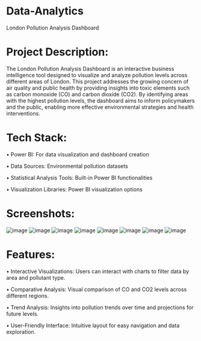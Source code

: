# Data-Analytics
London Pollution Analysis Dashboard
# Project Description:
The London Pollution Analysis Dashboard is an interactive business intelligence tool designed to visualize and analyze pollution levels across different areas of London. This project addresses the growing concern of air quality and public health by providing insights into toxic elements such as carbon monoxide (CO) and carbon dioxide (CO2). By identifying areas with the highest pollution levels, the dashboard aims to inform policymakers and the public, enabling more effective environmental strategies and health interventions.
# Tech Stack:
• Power BI: For data visualization and dashboard creation

• Data Sources: Environmental pollution datasets

• Statistical Analysis Tools: Built-in Power BI functionalities

• Visualization Libraries: Power BI visualization options
# Screenshots:
![image](https://github.com/user-attachments/assets/c1c94b0c-6036-4da1-b4c0-c3a550fc98bb)
![image](https://github.com/user-attachments/assets/2fae40da-0412-48a6-8afb-9eee14294fd7)
![image](https://github.com/user-attachments/assets/2b822439-7b8b-417b-9d1d-4a3097b2292d)
![image](https://github.com/user-attachments/assets/3850fcb4-32f1-467d-b39a-5af40a57d1ca)
![image](https://github.com/user-attachments/assets/0242a281-46bb-4c57-a0e0-758882e3ac6f)
![image](https://github.com/user-attachments/assets/199cb625-3186-4552-b78f-41b4c84667da)
![image](https://github.com/user-attachments/assets/8fc09843-1edd-4cf9-a088-3b1a3e846acb)
![image](https://github.com/user-attachments/assets/e935093a-125c-4916-9b98-0409275771a0)








# Features:
• Interactive Visualizations: Users can interact with charts to filter data by area and pollutant type.

• Comparative Analysis: Visual comparison of CO and CO2 levels across different regions.

• Trend Analysis: Insights into pollution trends over time and projections for future levels.

• User-Friendly Interface: Intuitive layout for easy navigation and data exploration.
